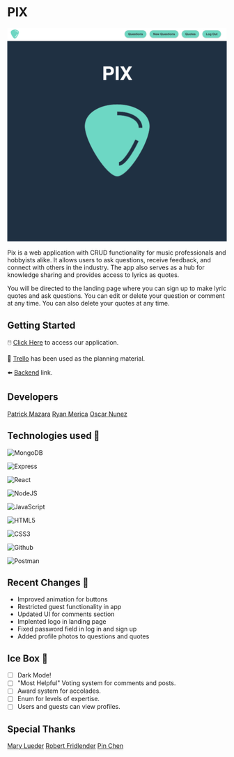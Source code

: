 # PIX

![Pix Landing Page](public/pix_landing.png)

Pix is a web application with CRUD functionality for music professionals and hobbyists alike.  It allows users to ask questions, receive feedback, and connect with others in the industry. The app also serves as a hub for knowledge sharing and provides access to lyrics as quotes. 

You will be directed to the landing page where you can sign up to make lyric quotes and ask questions.  You can edit or delete your question or comment at any time. You can also delete your quotes at any time.

## Getting Started

🖱️ [Click Here](https://pix-tritonic.netlify.app/) to access our application.

📒 [Trello](https://trello.com/b/iR0dlKnx/pix-trello-board) has been used as the planning material.

⬅️ [Backend](https://github.com/CaptMerica/pix-back-end.git) link.


## Developers
[Patrick Mazara](https://github.com/zaragotcode)
[Ryan Merica](https://github.com/CaptMerica)
[Oscar Nunez](https://github.com/oscarnunez1)


## Technologies used 💾
![MongoDB](https://img.shields.io/badge/MongoDB-4EA94B?style=for-the-badge&logo=mongodb&logoColor=white)

![Express](https://img.shields.io/badge/Express.js-000000?style=for-the-badge&logo=express&logoColor=white)

![React](https://img.shields.io/badge/react-%2320232a.svg?style=for-the-badge&logo=react&logoColor=%2361DAFB)

![NodeJS](https://img.shields.io/badge/Node.js-339933?style=for-the-badge&logo=nodedotjs&logoColor=white)

![JavaScript](https://img.shields.io/badge/JavaScript-323330?style=for-the-badge&logo=javascript&logoColor=F7DF1E)

![HTML5](https://img.shields.io/badge/HTML5-E34F26?style=for-the-badge&logo=html5&logoColor=white)

![CSS3](https://img.shields.io/badge/CSS3-1572B6?style=for-the-badge&logo=css3&logoColor=white)

![Github](https://img.shields.io/badge/GitHub-100000?style=for-the-badge&logo=github&logoColor=white)

![Postman](https://img.shields.io/badge/Postman-FF6C37?style=for-the-badge&logo=postman&logoColor=white)
 

## Recent Changes 🧹
- Improved animation for buttons
- Restricted guest functionality in app
- Updated UI for comments section
- Implented logo in landing page
- Fixed password field in log in and sign up
- Added profile photos to questions and quotes

## Ice Box 🧊
- [ ] Dark Mode!
- [ ] "Most Helpful" Voting system for comments and posts.
- [ ] Award system for accolades.
- [ ] Enum for levels of expertise.
- [ ] Users and guests can view profiles.

## Special Thanks
[Mary Lueder](https://github.com/mjlueder)
[Robert Fridlender](https://github.com/robfrid06)
[Pin Chen](https://github.com/WarmSkin)